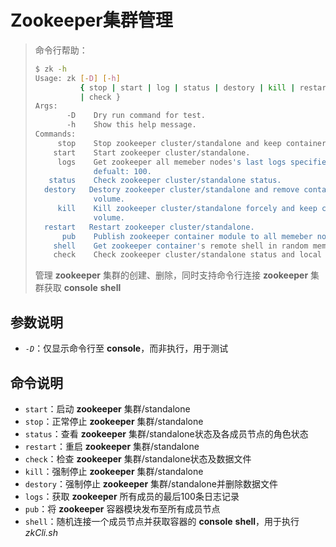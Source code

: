 # Zookeeper集群管理

> 命令行帮助：
>
> ```bash
> $ zk -h
> Usage: zk [-D] [-h]
>           { stop | start | log | status | destory | kill | restart | pub | shell
>           | check }
> Args:
>        -D    Dry run command for test.
>        -h    Show this help message.
> Commands:
>      stop    Stop zookeeper cluster/standalone and keep container & local volume.
>     start    Start zookeeper cluster/standalone.
>      logs    Get zookeeper all memeber nodes's last logs specified by "-t NUM",
>              defualt: 100.
>    status    Check zookeeper cluster/standalone status.
>   destory   Destory zookeeper cluster/standalone and remove container & local
>              volume.
>      kill    Kill zookeeper cluster/standalone forcely and keep container & local
>              volume.
>   restart   Restart zookeeper cluster/standalone.
>       pub    Publish zookeeper container module to all memeber nodes.
>     shell    Get zookeeper container's remote shell in random memeber nodes.
>     check    Check zookeeper cluster/standalone status and local volume exists.
> ```
>
> 管理 **zookeeper** 集群的创建、删除，同时支持命令行连接 **zookeeper** 集群获取 **console** **shell**

## 参数说明

* *`-D`*：仅显示命令行至 **console**，而非执行，用于测试

## 命令说明

* `start`：启动 **zookeeper** 集群/standalone
* `stop`：正常停止 **zookeeper** 集群/standalone
* `status`：查看 **zookeeper** 集群/standalone状态及各成员节点的角色状态
* `restart`：重启 **zookeeper** 集群/standalone
* `check`：检查 **zookeeper** 集群/standalone状态及数据文件
* `kill`：强制停止 **zookeeper** 集群/standalone
* `destory`：强制停止 **zookeeper** 集群/standalone并删除数据文件
* `logs`：获取 **zookeeper** 所有成员的最后100条日志记录
* `pub`：将 **zookeeper** 容器模块发布至所有成员节点
* `shell`：随机连接一个成员节点并获取容器的 **console** **shell**，用于执行 *zkCli.sh*

